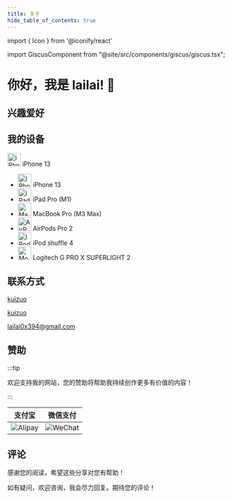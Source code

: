 ```yaml
---
title: 关于
hide_table_of_contents: true
---
```


import { Icon } from '@iconify/react'

import GiscusComponent from "@site/src/components/giscus/giscus.tsx";

<div style={{maxWidth: '65ch', margin: "auto"}}>

# 你好，我是 lailai! 👋

## 兴趣爱好

## 我的设备

<p style={{ display: 'flex', 'align-items': 'center', gap: '0.5rem' }}>
  <img src="/img/icon/iPhone.svg" width="30" height="30" alt="iPhone" />
  iPhone 13
</p>

- <img src="/img/icon/iPhone.svg" width="30" height="30" alt="iPhone" /> iPhone 13
- <img src="/img/icon/iPad.svg" width="30" height="30" alt="iPad" /> iPad Pro (M1)
- <img src="/img/icon/MacBook.svg" width="30" height="30" alt="MacBook" /> MacBook Pro (M3 Max)
- <img src="/img/icon/AirPods.svg" width="30" height="30" alt="AirPods" /> AirPods Pro 2
- <img src="/img/icon/iPod.svg" width="30" height="30" alt="iPod" /> iPod shuffle 4
- <img src="/img/icon/Mouse.svg" width="30" height="30" alt="Mouse" /> Logitech G PRO X SUPERLIGHT 2

## 联系方式

<p style={{ display: 'flex', 'align-items': 'center', gap: '0.5rem' }}>
  <Icon icon="ri:github-line" width="20" heigth="20" />
  <a href="https://github.com/kuizuo" target="_blank">kuizuo</a>
</p>

<p style={{ display: 'flex', 'align-items': 'center', gap: '0.5rem' }}>
  <Icon icon="ri:twitter-x-line" width="20" heigth="20" />
  <a href="https://twitter.com/kuizuo">kuizuo</a>
</p>

<p style={{ display: 'flex', 'align-items': 'center', gap: '0.5rem' }}>
  <Icon icon="ri:mail-open-line" width="20" heigth="20" />
  <a href="mailto:lailai0x394@gmail.com" target="_blank">lailai0x394@gmail.com</a>
</p>

## 赞助

:::tip

欢迎支持我的网站，您的赞助将帮助我持续创作更多有价值的内容！

:::

|               支付宝               |              微信支付              |
| :--------------------------------: | :--------------------------------: |
| ![Alipay](/img/QR-code/Alipay.svg) | ![WeChat](/img/QR-code/WeChat.svg) |

## 评论

感谢您的阅读，希望这些分享对您有帮助！

如有疑问，欢迎咨询，我会尽力回复。期待您的评论！

<GiscusComponent />

</div>

